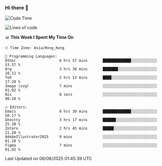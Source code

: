 ### Hi there 👋

<!--
**nicehiro/nicehiro** is a ✨ _special_ ✨ repository because its `README.md` (this file) appears on your GitHub profile.

Here are some ideas to get you started:

- 🔭 I’m currently working on ...
- 🌱 I’m currently learning ...
- 👯 I’m looking to collaborate on ...
- 🤔 I’m looking for help with ...
- 💬 Ask me about ...
- 📫 How to reach me: ...
- 😄 Pronouns: ...
- ⚡ Fun fact: ...
-->

<!--START_SECTION:waka-->
![Code Time](http://img.shields.io/badge/Code%20Time-863%20hrs%2013%20mins-blue)

![Lines of code](https://img.shields.io/badge/From%20Hello%20World%20I%27ve%20Written-1.7%20million%20lines%20of%20code-blue)

📊 **This Week I Spent My Time On** 

```text
🕑︎ Time Zone: Asia/Hong_Kong

💬 Programming Languages: 
Other                    6 hrs 57 mins       █████████████░░░░░░░░░░░░   53.57 % 
Org                      3 hrs 39 mins       ███████░░░░░░░░░░░░░░░░░░   28.12 % 
TeX                      2 hrs 13 mins       ████░░░░░░░░░░░░░░░░░░░░░   17.20 % 
Image (svg)              7 mins              ░░░░░░░░░░░░░░░░░░░░░░░░░   01.02 % 
Nix                      0 secs              ░░░░░░░░░░░░░░░░░░░░░░░░░   00.10 % 

🔥 Editors: 
Emacs                    6 hrs 30 mins       █████████████░░░░░░░░░░░░   50.17 % 
Ghostty                  3 hrs 17 mins       ██████░░░░░░░░░░░░░░░░░░░   25.30 % 
Zotero                   2 hrs 45 mins       █████░░░░░░░░░░░░░░░░░░░░   21.20 % 
AdobeIllustrator2025     9 mins              ░░░░░░░░░░░░░░░░░░░░░░░░░   01.28 % 
Figma                    7 mins              ░░░░░░░░░░░░░░░░░░░░░░░░░   01.02 % 
```


 Last Updated on 06/08/2025 01:45:39 UTC
<!--END_SECTION:waka-->
